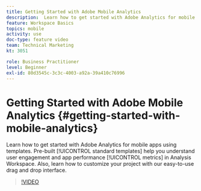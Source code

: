 ```yaml
---
title: Getting Started with Adobe Mobile Analytics
description:  Learn how to get started with Adobe Analytics for mobile apps using templates. Pre-built standard templates help you understand user engagement and app performance metrics in Analysis Workspace. Also, learn how to customize your project with our easy-to-use drag and drop interface.
feature: Workspace Basics
topics: mobile
activity: use
doc-type: feature video
team: Technical Marketing
kt: 3051

role: Business Practitioner
level: Beginner
exl-id: 80d3545c-3c3c-4003-a92a-39a410c76996
---
```

# Getting Started with Adobe Mobile Analytics {#getting-started-with-mobile-analytics}

 Learn how to get started with Adobe Analytics for mobile apps using templates. Pre-built [!UICONTROL standard templates] help you understand user engagement and app performance [!UICONTROL metrics] in Analysis Workspace. Also, learn how to customize your project with our easy-to-use drag and drop interface.

>[!VIDEO](https://video.tv.adobe.com/v/27826/?quality=12)
